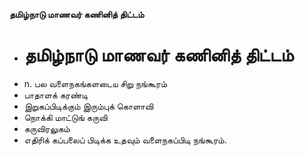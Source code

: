 **தமிழ்நாடு மாணவர் கணினித் திட்டம்**
- # தமிழ்நாடு மாணவர் கணினித் திட்டம்
- n. பல வளைநகங்களடைய சிறு நங்கூரம்
- பாதாளக் கரண்டி
- இறுகப்பிடிக்கும் இரும்புக் கொளாவி
- நொக்கி மாட்டுங் கருவி
- கருவிரலுகம்
- எதிரிக் கப்பலைப் பிடிக்க உதவும் வளைநகப்பிடி நங்கூரம்.

